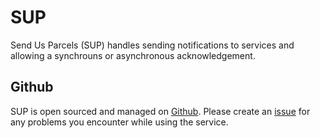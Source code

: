 # SUP
Send Us Parcels (SUP) handles sending notifications to services and allowing a synchrouns or asynchronous acknowledgement.

## Github
SUP is open sourced and managed on [Github](https://github.com/smartdevicelink/sdl_shaid_sup).  Please create an [issue](https://github.com/smartdevicelink/sdl_shaid_sup/issues/new) for any problems you encounter while using the service.
